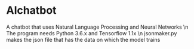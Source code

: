 # AIchatbot
A chatbot that uses Natural Language Processing and Neural Networks \n
The program needs Python 3.6.x and Tensorflow 1.1x \n
jsonmaker.py makes the json file that has the data on which the model trains
